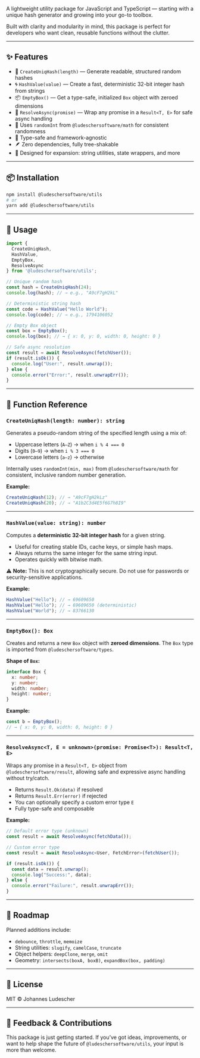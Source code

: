 A lightweight utility package for JavaScript and TypeScript — starting with a unique hash generator and growing into your go-to toolbox.

Built with clarity and modularity in mind, this package is perfect for developers who want clean, reusable functions without the clutter.

---

## ✨ Features

* 🔑 `CreateUniqHash(length)` — Generate readable, structured random hashes
* 🌀 `HashValue(value)` — Create a fast, deterministic 32-bit integer hash from strings
* 📦 `EmptyBox()` — Get a type-safe, initialized `Box` object with zeroed dimensions
* 🔁 `ResolveAsync(promise)` — Wrap any promise in a `Result<T, E>` for safe async handling
* 🎲 Uses `randomInt` from `@ludeschersoftware/math` for consistent randomness
* 🧠 Type-safe and framework-agnostic
* 🪶 Zero dependencies, fully tree-shakable
* 🧱 Designed for expansion: string utilities, state wrappers, and more

---

## 📦 Installation

```bash
npm install @ludeschersoftware/utils
# or
yarn add @ludeschersoftware/utils
```

---

## 🔧 Usage

```ts
import {
  CreateUniqHash,
  HashValue,
  EmptyBox,
  ResolveAsync
} from '@ludeschersoftware/utils';

// Unique random hash
const hash = CreateUniqHash(24);
console.log(hash); // → e.g., "A9cF7gH2kL"

// Deterministic string hash
const code = HashValue("Hello World");
console.log(code); // → e.g., 1794106052

// Empty Box object
const box = EmptyBox();
console.log(box); // → { x: 0, y: 0, width: 0, height: 0 }

// Safe async resolution
const result = await ResolveAsync(fetchUser());
if (result.isOk()) {
  console.log("User:", result.unwrap());
} else {
  console.error("Error:", result.unwrapErr());
}
```

---

## 📐 Function Reference

### `CreateUniqHash(length: number): string`

Generates a pseudo-random string of the specified length using a mix of:

* Uppercase letters (`A–Z`) → when `i % 4 === 0`
* Digits (`0–9`) → when `i % 3 === 0`
* Lowercase letters (`a–z`) → otherwise

Internally uses `randomInt(min, max)` from `@ludeschersoftware/math` for consistent, inclusive random number generation.

**Example:**

```ts
CreateUniqHash(12); // → "A9cF7gH2kLz"
CreateUniqHash(20); // → "A1b2C3d4E5f6G7h8I9"
```

---

### `HashValue(value: string): number`

Computes a **deterministic 32-bit integer hash** for a given string.

* Useful for creating stable IDs, cache keys, or simple hash maps.
* Always returns the same integer for the same string input.
* Operates quickly with bitwise math.

⚠️ **Note:** This is not cryptographically secure. Do not use for passwords or security-sensitive applications.

**Example:**

```ts
HashValue("Hello"); // → 69609650
HashValue("Hello"); // → 69609650 (deterministic)
HashValue("World"); // → 83766130
```

---

### `EmptyBox(): Box`

Creates and returns a new `Box` object with **zeroed dimensions**.
The `Box` type is imported from `@ludeschersoftware/types`.

**Shape of `Box`:**

```ts
interface Box {
  x: number;
  y: number;
  width: number;
  height: number;
}
```

**Example:**

```ts
const b = EmptyBox();
// → { x: 0, y: 0, width: 0, height: 0 }
```

---

### `ResolveAsync<T, E = unknown>(promise: Promise<T>): Result<T, E>`

Wraps any promise in a `Result<T, E>` object from `@ludeschersoftware/result`, allowing safe and expressive async handling without try/catch.

* Returns `Result.Ok(data)` if resolved
* Returns `Result.Err(error)` if rejected
* You can optionally specify a custom error type `E`
* Fully type-safe and composable

**Example:**

```ts
// Default error type (unknown)
const result = await ResolveAsync(fetchData());

// Custom error type
const result = await ResolveAsync<User, FetchError>(fetchUser());

if (result.isOk()) {
  const data = result.unwrap();
  console.log("Success:", data);
} else {
  console.error("Failure:", result.unwrapErr());
}
```

---

## 🧱 Roadmap

Planned additions include:

* `debounce`, `throttle`, `memoize`
* String utilities: `slugify`, `camelCase`, `truncate`
* Object helpers: `deepClone`, `merge`, `omit`
* Geometry: `intersects(boxA, boxB)`, `expandBox(box, padding)`

---

## 🧼 License

MIT © Johannes Ludescher

---

## 💬 Feedback & Contributions

This package is just getting started. If you’ve got ideas, improvements, or want to help shape the future of `@ludeschersoftware/utils`, your input is more than welcome.
